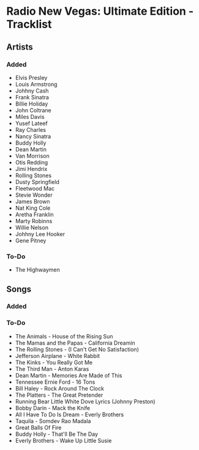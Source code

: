 # Radio New Vegas: Ultimate Edition - Tracklist

## Artists

### Added
- Elvis Presley
- Louis Armstrong
- Johhny Cash
- Frank Sinatra
- Billie Holiday
- John Coltrane
- Miles Davis
- Yusef Lateef
- Ray Charles
- Nancy Sinatra
- Buddy Holly
- Dean Martin
- Van Morrison
- Otis Redding
- Jimi Hendrix
- Rolling Stones
- Dusty Springfield
- Fleetwood Mac
- Stevie Wonder
- James Brown
- Nat King Cole
- Aretha Franklin
- Marty Robinns
- Willie Nelson
- Johhny Lee Hooker
- Gene Pitney

### To-Do
- The Highwaymen 

## Songs

### Added

### To-Do
- The Animals - House of the Rising Sun
- The Mamas and the Papas - California Dreamin
- The Rolling Stones - (I Can't Get No Satisfaction)
- Jefferson Airplane - White Rabbit
- The Kinks - You Really Got Me
- The Third Man - Anton Karas
- Dean Martin - Memories Are Made of This
- Tennessee Ernie Ford - 16 Tons
- Bill Haley - Rock Around The Clock
- The Platters - The Great Pretender
- Running Bear Little White Dove Lyrics (Johnny Preston)
- Bobby Darin - Mack the Knife
- All I Have To Do Is Dream - Everly Brothers
- Taquila - Somdev Rao Madala
- Great Balls Of Fire
- Buddy Holly - That'll Be The Day
- Everly Brothers - Wake Up Little Susie